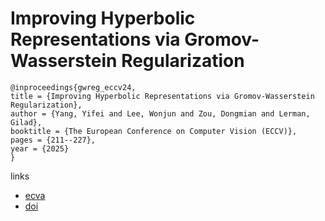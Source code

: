 # Improving Hyperbolic Representations via Gromov-Wasserstein Regularization

```
@inproceedings{gwreg_eccv24,
title = {Improving Hyperbolic Representations via Gromov-Wasserstein Regularization},
author = {Yang, Yifei and Lee, Wonjun and Zou, Dongmian and Lerman, Gilad},
booktitle = {The European Conference on Computer Vision (ECCV)},
pages = {211--227},
year = {2025}
}
```

links
- [ecva](https://www.ecva.net/papers/eccv_2024/papers_ECCV/html/10766_ECCV_2024_paper.php)
- [doi](https://link.springer.com/chapter/10.1007/978-3-031-73007-8_13)
